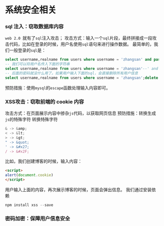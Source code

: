 <!--
 * @Descripttion: 
 * @Author: jiegiser
 * @Date: 2020-01-19 07:52:09
 * @LastEditors  : jiegiser
 * @LastEditTime : 2020-01-19 09:03:10
 -->
# 系统安全相关


### sql 注入：窃取数据库内容

`web 2.0 `就有了`sql`注入攻击；
攻击方式：输入一个`sql`片段，最终拼接成一段攻击代码，比如在登录的时候，用户名使用`sql`语句来进行操作数据。
最简单的，我们一般登录的`sql`是：
```sql
select username,realname from users where username = 'zhangsan' and password = '123'
-- 我们可以将用户名传入下面的字符串
select username,realname from users where username = 'zhangsan'--' and password = '123'
-- 后面的密码就没什么用了。如果用户输入下面的sql，会直接删除所有用户信息
select username,realname from users where username = 'zhangsan';delete from users--' and password = '123'
```
预防措施：使用`mysql`的`escape`函数处理输入内容即可。

### XSS攻击：窃取前端的 cookie 内容

攻击方式：在页面展示内容中掺杂`js`代码，以获取网页信息
预防措施：转换生成`js`的特殊字符
转换特殊字符
```js
& -> &amp;
< -> &lt;
> -> &gt;
" -> &quot;
' -> &#x27;
/ -> &#x2F;
```
比如，我们创建博客的时候，输入内容：
```html
<script>
alert(document.cookie)
</script>
```
用户输入上面的内容，再次展示博客的时候，页面会弹出信息。
我们通过安装依赖
```js
npm install xss --save
```
### 密码加密：保障用户信息安全